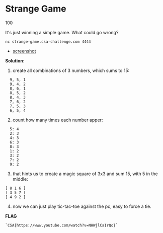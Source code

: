 # Strange Game
100

It's just winning a simple game.
What could go wrong?

`nc strange-game.csa-challenge.com 4444`


- [screenshot](../images/strange-game.png?raw=true)


**Solution:**

1. create all combinations of 3 numbers, which sums to 15:
```
  9, 5, 1
  9, 4, 2
  8, 6, 1
  8, 5, 2
  8, 4, 3
  7, 6, 2
  7, 5, 3
  6, 5, 4
```

2. count how many times each number apper:
```
  5: 4
  2: 3
  4: 3
  6: 3
  8: 3
  1: 2
  3: 2
  7: 2
  9: 2
```

3. that hints us to create a magic square of 3x3 and sum 15, with 5 in the middle:
```
[ 8 1 6 ] 
[ 3 5 7 ] 
[ 4 9 2 ] 
```

4. now we can just play tic-tac-toe against the pc, easy to force a tie.

**FLAG** 

    `CSA{https://www.youtube.com/watch?v=NHWjlCaIrQo}`